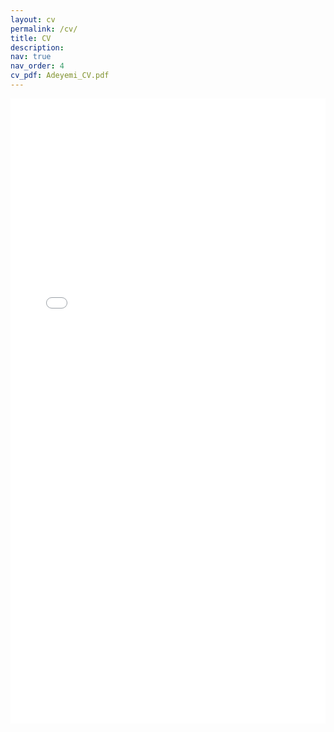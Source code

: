 ```yaml
---
layout: cv
permalink: /cv/
title: CV
description: 
nav: true
nav_order: 4
cv_pdf: Adeyemi_CV.pdf
---
```




<embed src="{{ site.baseurl }}/assets/pdf/Adeyemi_CV.pdf" width="100%" height="1000" type='application/pdf'>

